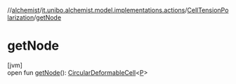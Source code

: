 //[alchemist](../../../index.md)/[it.unibo.alchemist.model.implementations.actions](../index.md)/[CellTensionPolarization](index.md)/[getNode](get-node.md)

# getNode

[jvm]\
open fun [getNode](get-node.md)(): [CircularDeformableCell](../../it.unibo.alchemist.model.interfaces/-circular-deformable-cell/index.md)<[P](../../it.unibo.alchemist.model.implementations.environments/-abstract2-d-environment/index.md)>
